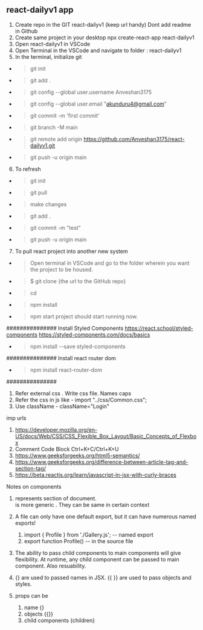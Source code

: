 ## react-dailyv1 app

1. Create repo in the GIT react-dailyv1 (keep url handy)
   Dont add readme in Github
2. Create same project in your desktop
   npx create-react-app react-dailyv1
3. Open react-dailyv1 in VSCode
4. Open Terminal in the VSCode and navigate to folder : react-dailyv1
5. In the terminal, initialize git

- > git init
- > git add .
- > git config --global user.username Anveshan3175
- > git config --global user.email "akunduru4@gmail.com"
- > git commit -m 'first commit'
- > git branch -M main
- > git remote add origin https://github.com/Anveshan3175/react-dailyv1.git
- > git push -u origin main

6. To refresh

- > git init
- > git pull
- > make changes
- > git add .
- > git commit -m "test"
- > git push -u origin main

7. To pull react project into another new system

- > Open terminal in VSCode and go to the folder wherein you want the project to be housed.
- > $ git clone {the url to the GitHub repo}
- > cd <project folder that is cloned in above step>
- > npm install
- > npm start
  > project should start running now.

###############
Install Styled Components https://react.school/styled-components https://styled-components.com/docs/basics

- > npm install --save styled-components

###############
Install react router dom

- > npm install react-router-dom

###############

1. Refer external css . Write css file. Names caps
2. Refer the css in js like - import "../css/Common.css";
3. Use className - className="Login"

imp urls

1. https://developer.mozilla.org/en-US/docs/Web/CSS/CSS_Flexible_Box_Layout/Basic_Concepts_of_Flexbox
2. Comment Code Block Ctrl+K+C/Ctrl+K+U
3. https://www.geeksforgeeks.org/html5-semantics/
4. https://www.geeksforgeeks.org/difference-between-article-tag-and-section-tag/
5. https://beta.reactjs.org/learn/javascript-in-jsx-with-curly-braces

Notes on components

1. <section> represents section of document. <div> is more generic . They can be same in certain context
2. A file can only have one default export, but it can have numerous named exports!

   1. import { Profile } from './Gallery.js'; -- named export
   2. export function Profile() -- in the source file

3. The ability to pass child components to main components will give flexibility. At runtime, any child component can be passed to main component. Also resuability.
4. {} are used to passed names in JSX. {{ }} are used to pass objects and styles.
5. props can be
   1. name {}
   2. objects {{}}
   3. child components {children}

